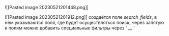 ![[Pasted image 20230521201448.png]]

![[Pasted image 20230521201912.png]]
создаётся поле _search_fields_, в нем указываются поля, где будет осуществляться поиск, через запятую
к полям можно добавить специальные фильтры через ' __ ' 
